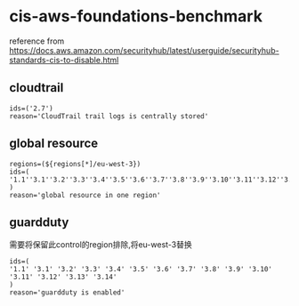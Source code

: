 # cis-aws-foundations-benchmark
reference from https://docs.aws.amazon.com/securityhub/latest/userguide/securityhub-standards-cis-to-disable.html
## cloudtrail
```
ids=('2.7')
reason='CloudTrail trail logs is centrally stored'
```
## global resource

```
regions=(${regions[*]/eu-west-3}) 
ids=(
'1.1''3.1''3.2''3.3''3.4''3.5''3.6''3.7''3.8''3.9''3.10''3.11''3.12''3.13''3.14'
)
reason='global resource in one region'
```
## guardduty
需要将保留此control的region排除,将eu-west-3替换
```
ids=(
'1.1' '3.1' '3.2' '3.3' '3.4' '3.5' '3.6' '3.7' '3.8' '3.9' '3.10' '3.11' '3.12' '3.13' '3.14'
)
reason='guardduty is enabled'
```
